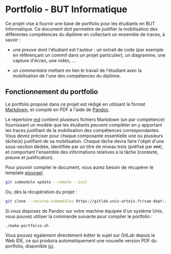 # Portfolio - BUT Informatique

Ce projet vise à fournir une base de portfolio pour les étudiants en BUT
Informatique.
Ce document doit permettre de justifier la mobilisation des différentes
compétences du diplôme en collectant un ensemble de traces, à savoir :

- une *preuve* dont l'étudiant est l'auteur : un extrait de code (par exemple en
  référençant un *commit* dans un projet particulier), un diagramme, une
  capture d'écran, une vidéo, ...

- un *commentaire* mettant en lien le travail de l'étudiant avec la mobilisation
  de l'une des compétences du diplôme.

## Fonctionnement du portfolio

Le portfolio proposé dans ce projet est rédigé en utilisant le format
[Markdown](https://www.azur-web.com/astuces/markdown-memento-balise),
et compilé en PDF à l'aide de [Pandoc](https://pandoc.org/).

Le répertoire [md](md) contient plusieurs fichiers Markdown (un par compétence)
fournissant un modèle que les étudiants peuvent compléter en y apportant les
traces justifiant de la mobilisation des compétences correspondantes.
Vous devez préciser pour chaque composante essentielle une ou plusieurs
tâche(s) justifiant de sa mobilisation.
Chaque tâche devra faire l'objet d'une sous-section dédiée, identifiée par
un titre de niveau trois (préfixé par `###`), et comportant l'ensemble des
informations relatives à la tâche (contexte, preuve et justification).

Pour pouvoir compiler le document, vous aurez besoin de récupérer le template
[eisvogel](https://gitlab.univ-artois.fr/cril-tools-by-rwa/eisvogel.git).

```bash
git submodule update --remote --init
```

Ou, dès la récupération du projet :

```bash
git clone --recurse-submodules https://gitlab.univ-artois.fr/sae-dept-info/portfolio.git
```

Si vous disposez de Pandoc sur votre machine équipée d'un système Unix, vous
pouvez utiliser la commande suivante pour compiler le portfolio :

```shell
./make-portfolio.sh
```

Vous pouvez également directement éditer le sujet sur GitLab depuis le Web IDE,
ce qui produira automatiquement une nouvelle version PDF du portfolio,
disponible [ici](/../builds/artifacts/main/file/portfolio.pdf?job=portfolio). 
